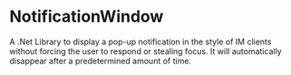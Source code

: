 NotificationWindow
==================

A .Net Library to display a pop-up notification in the style of IM clients without forcing the user to respond or stealing focus.  It will automatically disappear after a predetermined amount of time. 
